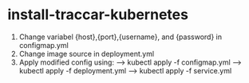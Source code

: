 # install-traccar-kubernetes
1. Change variabel {host},{port},{username}, and {password} in configmap.yml
2. Change image source in deployment.yml
3. Apply modified config using:
  --> kubectl apply -f configmap.yml
  --> kubectl apply -f deployment.yml
  --> kubectl apply -f service.yml
